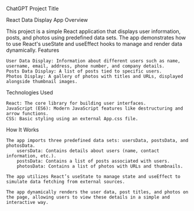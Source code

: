 ChatGPT
Project Title

React Data Display App
Overview

This project is a simple React application that displays user information, posts, and photos using predefined data sets. The app demonstrates how to use React's useState and useEffect hooks to manage and render data dynamically.
Features

    User Data Display: Information about different users such as name, username, email, address, phone number, and company details.
    Posts Data Display: A list of posts tied to specific users.
    Photos Display: A gallery of photos with titles and URLs, displayed alongside thumbnail images.

Technologies Used

    React: The core library for building user interfaces.
    JavaScript (ES6): Modern JavaScript features like destructuring and arrow functions.
    CSS: Basic styling using an external App.css file.

How It Works

    The app imports three predefined data sets: usersData, postsData, and photosData.
        usersData: Contains details about users (name, contact information, etc.).
        postsData: Contains a list of posts associated with users.
        photosData: Contains a list of photos with URLs and thumbnails.

    The app utilizes React’s useState to manage state and useEffect to simulate data fetching from external sources.

    The app dynamically renders the user data, post titles, and photos on the page, allowing users to view these details in a simple and interactive way.